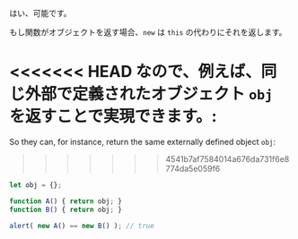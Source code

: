 はい、可能です。

もし関数がオブジェクトを返す場合、`new` は `this` の代わりにそれを返します。

<<<<<<< HEAD
なので、例えば、同じ外部で定義されたオブジェクト `obj` を返すことで実現できます。:
=======
So they can, for instance, return the same externally defined object `obj`:
>>>>>>> 4541b7af7584014a676da731f6e8774da5e059f6

```js run no-beautify
let obj = {};

function A() { return obj; }
function B() { return obj; }

alert( new A() == new B() ); // true
```
